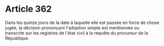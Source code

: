# Article 362

Dans les quinze jours de la date à laquelle elle est passée en force de chose jugée, la décision prononçant l'adoption simple est mentionnée ou transcrite sur les registres de l'état civil à la requête du procureur de la République.
